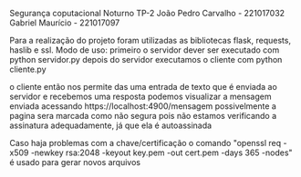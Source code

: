 Segurança coputacional Noturno TP-2 
João Pedro Carvalho - 221017032
Gabriel Maurício - 221017097

Para a realização do projeto foram utilizadas as bibliotecas flask, requests, haslib e ssl.
Modo de uso:
primeiro o servidor dever ser executado com python servidor.py
depois do servidor executamos o cliente com python cliente.py

o cliente então nos permite das uma entrada de texto que é enviada ao servidor e recebemos uma resposta
podemos visualizar a mensagem enviada acessando https://localhost:4900/mensagem
possivelmente a pagina sera marcada como não segura pois não estamos verificando a assinatura adequadamente, já que ela é autoassinada

Caso haja problemas com a chave/certificação o comando "openssl req -x509 -newkey rsa:2048 -keyout key.pem -out cert.pem -days 365 -nodes" é usado para gerar novos arquivos
